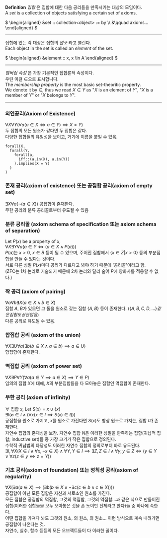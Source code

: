 **Definition** _집합_ 은 집합에 대한 다음 공리들을 만족시키는 대상의 모임이다.  
A _set_ is a collection of objects satisfying a certain set of axioms.  

$`
\begin{aligned}
&set :: collection<object> := by \\
&\qquad axioms...
\end{aligned}
`$

---

집합에 있는 각 대상은 집합의 _원소_ 라고 불린다.  
Each object in the set is called an _element_ of the set.  

$`
\begin{aligned}
&element :: x, x \in A
\end{aligned}
`$

---

_멤버쉽 속성_ 은 가장 기본적인 집합론적 속성이다.  
우린 이걸 $`\in`$으로 표시합니다.  
The _membership property_ is the most basic set-theoritic property.  
We denote it by $`\in`$, thus we read $`X \in Y`$ as "$`X`$ is an element of $`Y`$", "$`X`$ is a member of $`Y`$" or "$`X`$ belongs to $`Y`$".  

---

### 외연공리(Axiom of Existence)
$`\forall X \forall Y (\forall a (a \in X \iff a \in Y) \implies X = Y)`$  
두 집합의 모든 원소가 같다면 두 집합은 같다.  
다양한 집합들의 유일성을 보이고, 거기에 이름을 붙일 수 있음.  
```
forall(X,
  forall(Y,
    forall(a,
      iff::(a.in(X), a.in(Y))
    ).implies(X = Y)
  )
)
```

### 존재 공리(axiom of existence) 또는 공집합 공리(axiom of empty set)
$`\exists X \forall a (\neg (a \in X))`$
공집합이 존재한다.  
무한 공리와 분류 공리꼴로부터 유도될 수 있음  

### 분류 공리꼴 (axiom schema of specification 또는 axiom schema of separation)
Let $`P(x)`$ be a property of $`x`$,  
$`\forall X \exists Y \forall a (a \in Y \iff (a \in X \land P(a)))`$  
$`P(a)`$는 $`x > 0`$, $`x \in B`$ 등이 될 수 있으며, 주어진 집합에서 $`\{x \in Z | x > 0\}`$ 등의 부분집합을 만들 수 있다는 것이다.  
서로 다른 성질 $`P(x)`$마다 공리가 다르다고 봐야 하기 때문에 '공리꼴'이라고 함.  
(ZFC는 1차 논리로 기술되기 때문에 2차 논리와 달리 술어 $`P`$에 양화사를 적용할 수 없다.)  

### 짝 공리 (axiom of pairing)
$`\forall a \forall b \exists X (a \in X \land b \in X)`$  
집합 $`A`$, $`B`$가 있으면 그 둘을 원소로 갖는 집합 $`\{A, B\}`$ 등이 존재한다. ($`\{A, B, C, D, ...\} 같은 집합도 상관 없음`$)  
다른 공리로 유도될 수 있음.  

### 합집합 공리 (axiom of the union)
$`\forall X \exists U \forall a (\exists b (b \in X \land a \in b) \implies a \in U)`$  
합집합이 존재한다.  

### 멱집합 공리 (axiom of power set)
$`\forall X \exists P \forall Y (\forall a (a \in Y \implies a \in X) \implies Y \in P)`$  
임의의 집합 $`X`$에 대해, $`X`$의 부분집합들을 다 모아놓은 집합인 멱집합이 존재한다.  

### 무한 공리 (axiom of infinity)
$`\forall`$ 집합 $`x`$, Let $`S(x) = x \cup \{x\}`$  
$`\exists I (\emptyset \in I \land (\forall x (x \in I \implies S(x) \in I)))`$  
공집합을 원소로 가지고, $`x`$를 원소로 가진다면 $`S(x)`$도 항상 원소로 가지는, 집합 $`I`$가 존재한다.  
자연수 집합의 존재성을 보장. 자연수 집합 $`N`$은 이러한 성질을 만족하는 집합(귀납적 집합; inductive set)들 중 가장 크기가 작은 집합으로 정의된다.  
수학적 귀납법의 타당성도 이러한 자연수 집합의 정의로부터 바로 유도된다.  
$`\exists I, \forall X (X \in I \land \forall x, \neg x \in X) \land \forall Y, Y \in I \implies \exists Z, Z \in I \land \forall y, y \in Z \iff (y \in Y \lor \forall z (z \in y \iff z = Y))`$  

### 기초 공리(axiom of foundation) 또는 정칙성 공리(axiom of regularity)
$`\forall X (\exists a (a \in X) \implies (\exists b (b \in X \land \neg \exists c (c \in b \land c \in X))))`$  
공집합이 아닌 모든 집합은 자신과 서로소인 원소를 가진다.  
모든 집합은 공집합의 멱집합, 그것의 멱집합, 그것의 멱집합...과 같은 식으로 만들어진 집합(이러한 집합들을 모두 모아놓은 것을 폰 노이만 전체라고 한다)들 중 하나에 속한다.  
어떤 집합을 가져다 놔도 그것의 원소, 의 원소, 의 원소... 이런 방식으로 계속 내려가면 공집합이 나온다는 것.  
자연수, 실수, 함수 등등의 모든 오브젝트들이 다 이러한 꼴이다.  
